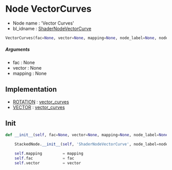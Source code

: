 # Node VectorCurves

- Node name : 'Vector Curves'
- bl_idname : [ShaderNodeVectorCurve](https://docs.blender.org/api/current/bpy.types.ShaderNodeVectorCurve.html)


``` python
VectorCurves(fac=None, vector=None, mapping=None, node_label=None, node_color=None)
```
##### Arguments

- fac : None
- vector : None
- mapping : None

## Implementation

- [ROTATION](/docs/Shader/ROTATION.md) : [vector_curves](/docs/Shader/ROTATION.md#vector_curves)
- [VECTOR](/docs/Shader/VECTOR.md) : [vector_curves](/docs/Shader/VECTOR.md#vector_curves)

## Init

``` python
def __init__(self, fac=None, vector=None, mapping=None, node_label=None, node_color=None):

    StackedNode.__init__(self, 'ShaderNodeVectorCurve', node_label=node_label, node_color=node_color)

    self.mapping         = mapping
    self.fac             = fac
    self.vector          = vector
```
